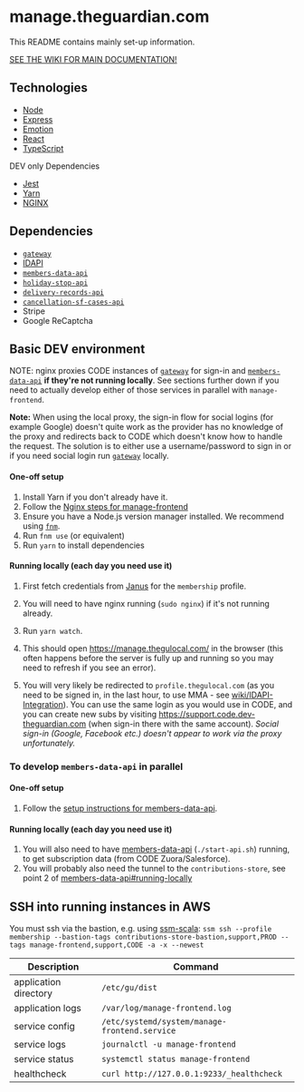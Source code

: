 # manage.theguardian.com

This README contains mainly set-up information.

[SEE THE WIKI FOR MAIN DOCUMENTATION!](https://github.com/guardian/manage-frontend/wiki)

## Technologies

-   [Node](https://nodejs.org/en/)
-   [Express](https://expressjs.com/)
-   [Emotion](https://emotion.sh)
-   [React](https://reactjs.org/)
-   [TypeScript](https://www.typescriptlang.org)

DEV only Dependencies

-   [Jest](https://facebook.github.io/jest/)
-   [Yarn](https://yarnpkg.com/lang/en/)
-   [NGINX](https://www.nginx.com)

## Dependencies

-   [`gateway`](https://github.com/guardian/gateway)
-   [IDAPI](https://github.com/guardian/identity)
-   [`members-data-api`](https://github.com/guardian/members-data-api)
-   [`holiday-stop-api` ](https://github.com/guardian/support-service-lambdas/tree/master/handlers/holiday-stop-api)
-   [`delivery-records-api`](https://github.com/guardian/support-service-lambdas/tree/master/handlers/delivery-records-api)
-   [`cancellation-sf-cases-api`](https://github.com/guardian/support-service-lambdas/tree/master/handlers/cancellation-sf-cases-api)
-   Stripe
-   Google ReCaptcha

## Basic DEV environment

NOTE: nginx proxies CODE instances of [`gateway`] for sign-in and [`members-data-api`](https://github.com/guardian/members-data-api) **if they're not running locally**. See sections further down if you need to actually develop either of those services in parallel with `manage-frontend`.

**Note:** When using the local proxy, the sign-in flow for social logins (for example Google) doesn't quite work as the provider has no knowledge of the proxy and redirects back to CODE which doesn't know how to handle the request. The solution is to either use a username/password to sign in or if you need social login run [`gateway`] locally.

[`gateway`]: https://github.com/guardian/gateway

#### One-off setup

1. Install Yarn if you don't already have it.
1. Follow the [Nginx steps for manage-frontend](https://github.com/guardian/manage-frontend/blob/master/nginx/README.md)
1. Ensure you have a Node.js version manager installed. We recommend using [`fnm`](https://github.com/Schniz/fnm).
1. Run `fnm use` (or equivalent)
1. Run `yarn` to install dependencies

#### Running locally (each day you need use it)

1.  First fetch credentials from [Janus](https://janus.gutools.co.uk/) for the `membership` profile.

1.  You will need to have nginx running (`sudo nginx`) if it's not running already.
1.  Run `yarn watch`.
1.  This should open https://manage.thegulocal.com/ in the browser (this often happens before the server is fully up and running so you may need to refresh if you see an error).
1.  You will very likely be redirected to `profile.thegulocal.com` (as you need to be signed in, in the last hour, to use MMA - see [wiki/IDAPI-Integration](https://github.com/guardian/manage-frontend/wiki/IDAPI-Integration)). You can use the same login as you would use in CODE, and you can create new subs by visiting https://support.code.dev-theguardian.com (when sign-in there with the same account). _Social sign-in (Google, Facebook etc.) doesn't appear to work via the proxy unfortunately._

### To develop `members-data-api` in parallel

#### One-off setup

1. Follow the [setup instructions for members-data-api](https://github.com/guardian/members-data-api#setting-it-up-locally).

#### Running locally (each day you need use it)

1.  You will also need to have [members-data-api](https://github.com/guardian/members-data-api) (`./start-api.sh`) running, to get subscription data (from CODE Zuora/Salesforce).
1.  You will probably also need the tunnel to the `contributions-store`, see point 2 of [members-data-api#running-locally](https://github.com/guardian/members-data-api#running-locally)

## SSH into running instances in AWS

You must ssh via the bastion, e.g. using [ssm-scala](https://github.com/guardian/ssm-scala):
`ssm ssh --profile membership --bastion-tags contributions-store-bastion,support,PROD --tags manage-frontend,support,CODE -a -x --newest`

| Description           | Command                                       |
| --------------------- | --------------------------------------------- |
| application directory | `/etc/gu/dist`                                |
| application logs      | `/var/log/manage-frontend.log`                |
| service config        | `/etc/systemd/system/manage-frontend.service` |
| service logs          | `journalctl -u manage-frontend`               |
| service status        | `systemctl status manage-frontend`            |
| healthcheck           | `curl http://127.0.0.1:9233/_healthcheck`     |
